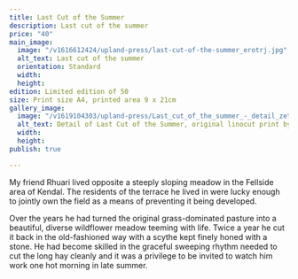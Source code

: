 ```yaml
---
title: Last Cut of the Summer
description: Last cut of the summer
price: "40"
main_image:
  image: "/v1616612424/upland-press/last-cut-of-the-summer_erotrj.jpg"
  alt_text: Last cut of the summer
  orientation: Standard
  width: 
  height: 
edition: Limited edition of 50
size: Print size A4, printed area 9 x 21cm
gallery_image:
  image: "/v1619104303/upland-press/Last_cut_of_the_summer_-_detail_zet9bh.jpg"
  alt_text: Detail of Last Cut of the Summer, original linocut print by Toby Travis
  width: 
  height: 
publish: true

---
```

My friend Rhuari lived opposite a steeply sloping meadow in the Fellside area of Kendal. The residents of the terrace he lived in were lucky enough to jointly own the field as a means of preventing it being developed.

Over the years he had turned the original grass-dominated pasture into a beautiful, diverse wildflower meadow teeming with life. Twice a year he cut it back in the old-fashioned way with a scythe kept finely honed with a stone. He had become skilled in the graceful sweeping rhythm needed to cut the long hay cleanly and it was a privilege to be invited to watch him work one hot morning in late summer.